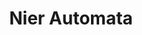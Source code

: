 ---
layout: page
title: Nier Automata
img: assets/img/games/nierautomata.png
importance: 1
category: games
redirect: https://www.platinumgames.com/games/nier-automata
---